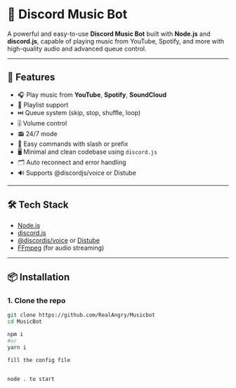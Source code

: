 # 🎵 Discord Music Bot

A powerful and easy-to-use **Discord Music Bot** built with **Node.js** and **discord.js**, capable of playing music from YouTube, Spotify, and more with high-quality audio and advanced queue control.

---

## 🚀 Features

- 🎧 Play music from **YouTube**, **Spotify**, **SoundCloud**
- 📃 Playlist support
- ⏭️ Queue system (skip, stop, shuffle, loop)
- 🎚️ Volume control
- 📻 24/7 mode
- 🧠 Easy commands with slash or prefix
- 🖥️ Minimal and clean codebase using `discord.js`
- 🗂️ Auto reconnect and error handling
- 🔊 Supports @discordjs/voice or Distube

---

## 🛠 Tech Stack

- [Node.js](https://nodejs.org/)
- [discord.js](https://discord.js.org/)
- [@discordjs/voice](https://www.npmjs.com/package/@discordjs/voice) or [Distube](https://distube.js.org/)
- [FFmpeg](https://ffmpeg.org/) (for audio streaming)

---

## 📦 Installation

### 1. Clone the repo

```bash
git clone https://github.com/RealAngry/Musicbot
cd MusicBot

npm i
#or
yarn i

fill the config file


node . to start
